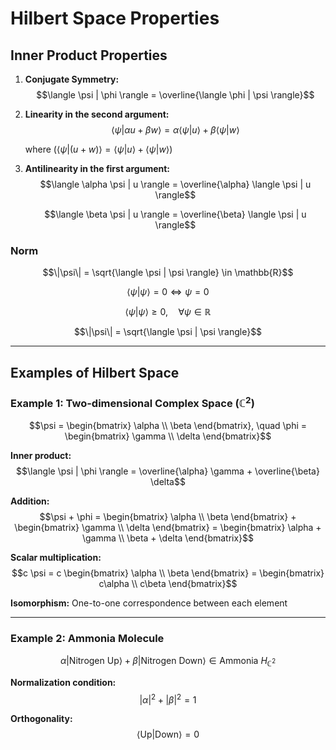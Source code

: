 
# Hilbert Space Properties

## Inner Product Properties

1. **Conjugate Symmetry:**
   $$\langle \psi | \phi \rangle = \overline{\langle \phi | \psi \rangle}$$

2. **Linearity in the second argument:**
   $$\langle \psi | \alpha u + \beta w \rangle = \alpha \langle \psi | u \rangle + \beta \langle \psi | w \rangle$$
   
   where $(\langle \psi | (u + w) \rangle = \langle \psi | u \rangle + \langle \psi | w \rangle)$

3. **Antilinearity in the first argument:**
   $$\langle \alpha \psi | u \rangle = \overline{\alpha} \langle \psi | u \rangle$$
   
   $$\langle \beta \psi | u \rangle = \overline{\beta} \langle \psi | u \rangle$$

### Norm

$$\|\psi\| = \sqrt{\langle \psi | \psi \rangle} \in \mathbb{R}$$

$$\langle \psi | \psi \rangle = 0 \iff \psi = 0$$

$$\langle \psi | \psi \rangle \geq 0, \quad \forall \psi \in \mathbb{R}$$

$$\|\psi\| = \sqrt{\langle \psi | \psi \rangle}$$

---

## Examples of Hilbert Space

### Example 1: Two-dimensional Complex Space ($\mathbb{C}^2$)

$$\psi = \begin{bmatrix} \alpha \\ \beta \end{bmatrix}, \quad \phi = \begin{bmatrix} \gamma \\ \delta \end{bmatrix}$$

**Inner product:**
$$\langle \psi | \phi \rangle = \overline{\alpha} \gamma + \overline{\beta} \delta$$

**Addition:**
$$\psi + \phi = \begin{bmatrix} \alpha \\ \beta \end{bmatrix} + \begin{bmatrix} \gamma \\ \delta \end{bmatrix} = \begin{bmatrix} \alpha + \gamma \\ \beta + \delta \end{bmatrix}$$

**Scalar multiplication:**
$$c \psi = c \begin{bmatrix} \alpha \\ \beta \end{bmatrix} = \begin{bmatrix} c\alpha \\ c\beta \end{bmatrix}$$

**Isomorphism:** One-to-one correspondence between each element

---

### Example 2: Ammonia Molecule

$$\alpha |\text{Nitrogen Up}\rangle + \beta |\text{Nitrogen Down}\rangle \in \text{Ammonia } H_{\mathbb{C}^2}$$

**Normalization condition:**
$$|\alpha|^2 + |\beta|^2 = 1$$

**Orthogonality:**
$$\langle \text{Up} | \text{Down} \rangle = 0$$